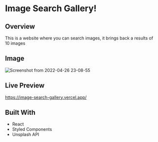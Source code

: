 # Image Search Gallery!

## Overview

This is a website where you can search images, it brings back a results of 10 images

## Image
![Screenshot from 2022-04-26 23-08-55](https://user-images.githubusercontent.com/53101939/165401008-826bc102-f6ff-412f-807f-6b7816204b68.png)

## Live Preview

https://image-search-gallery.vercel.app/

## Built With

-   React
-   Styled Components
-   Unsplash API
